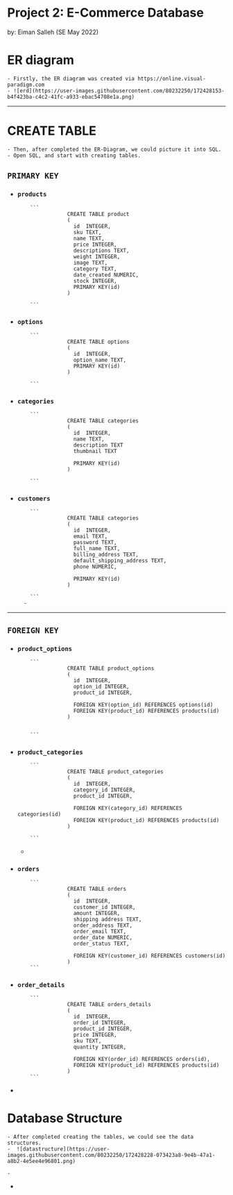 # Project 2: E-Commerce Database
by: Eiman Salleh (SE May 2022)
# ER diagram  
	- Firstly, the ER diagram was created via https://online.visual-paradigm.com  
	- ![erd](https://user-images.githubusercontent.com/80232250/172428153-b4f423ba-c4c2-41fc-a933-ebac54708e1a.png)

---
# CREATE TABLE  
	- Then, after completed the ER-Diagram, we could picture it into SQL.  
	- Open SQL, and start with creating tables.  
## `PRIMARY KEY`  
- ### `products`  
		  ```
		  			  CREATE TABLE product
		  			  (
		  			  	id	INTEGER,
		  			  	sku TEXT,
		  			  	name TEXT,
		  			  	price INTEGER,
		  			  	descriptions TEXT,
		  			  	weight INTEGER,
		  			  	image TEXT,
		  			  	category TEXT,
		  			  	date_created NUMERIC,
		  			  	stock INTEGER,
		  			  	PRIMARY KEY(id)
		  			  )
		  			  
		  ```
- ### `options`  
		  ```
		  			  CREATE TABLE options
		  			  (
		  			  	id	INTEGER,
		  			  	option_name TEXT,
		  			  	PRIMARY KEY(id) 
		  			  )
		  			  
		  ```
- ### `categories`  
		  ```
		  			  CREATE TABLE categories
		  			  (
		  			  	id	INTEGER,
		  			  	name TEXT,
		  			  	description TEXT
		  			  	thumbnail TEXT
		  			  	
		  			  	PRIMARY KEY(id) 
		  			  )
		  			  
		  ```
- ### `customers`  
		  ```
		  			  CREATE TABLE categories
		  			  (
		  			  	id	INTEGER,
		  			  	email TEXT,
		  			  	password TEXT,
		  			  	full_name TEXT,
		  			  	billing_address TEXT,
		  			  	default_shipping_address TEXT,
		  			  	phone NUMERIC,
		  			  	
		  			  	PRIMARY KEY(id) 
		  			  )
		  			  
		  ```
		-  
---
## `FOREIGN KEY`  
- ### `product_options`  
		  ```
		  			  CREATE TABLE product_options
		  			  (
		  			  	id	INTEGER,
		  			  	option_id INTEGER,
		  			  	product_id INTEGER,
		  			  	
		  			  	FOREIGN KEY(option_id) REFERENCES options(id)
		  			  	FOREIGN KEY(product_id) REFERENCES products(id)
		  			  )
		  			  
		  			  
		  ```
- ### `product_categories`  
		  ```
		  			  CREATE TABLE product_categories
		  			  (
		  			  	id	INTEGER,
		  			  	category_id INTEGER,
		  			  	product_id INTEGER,
		  			  	
		  			  	FOREIGN KEY(category_id) REFERENCES categories(id)
		  			  	FOREIGN KEY(product_id) REFERENCES products(id)
		  			  )
		  			  
		  ```
	-  
- ### `orders`  
		  ```
		  			  CREATE TABLE orders
		  			  (
		  			  	id	INTEGER,
		  			  	customer_id INTEGER,
		  			  	amount INTEGER,
		  			  	shipping address TEXT,
		  			  	order_address TEXT,
		  			  	order_email TEXT,
		  			  	order_date NUMERIC,
		  			  	order_status TEXT,
		  			  	
		  			  	FOREIGN KEY(customer_id) REFERENCES customers(id) 
		  			  )
		  ```
- ### `order_details`  
		  ```
		  			  CREATE TABLE orders_details
		  			  (
		  			  	id	INTEGER,
		  			  	order_id INTEGER,
		  			  	product_id INTEGER,
		  			  	price INTEGER,
		  			  	sku TEXT,
		  			  	quantity INTEGER,
		  			  	
		  			  	FOREIGN KEY(order_id) REFERENCES orders(id),
		  			  	FOREIGN KEY(product_id) REFERENCES products(id)
		  			  )
		  ```
-  
# Database Structure  
	- After completed creating the tables, we could see the data structures.  
	-  ![datastructure](https://user-images.githubusercontent.com/80232250/172428228-073423a8-9e4b-47a1-a8b2-4e5ee4e96801.png)

	-  
-  
